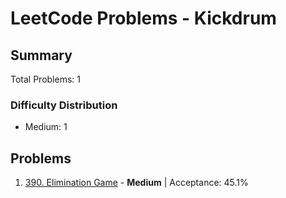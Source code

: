# LeetCode Problems - Kickdrum

## Summary
Total Problems: 1

### Difficulty Distribution

- Medium: 1

## Problems

1. [390. Elimination Game](https://leetcode.com/problems/elimination-game/) - **Medium** | Acceptance: 45.1%